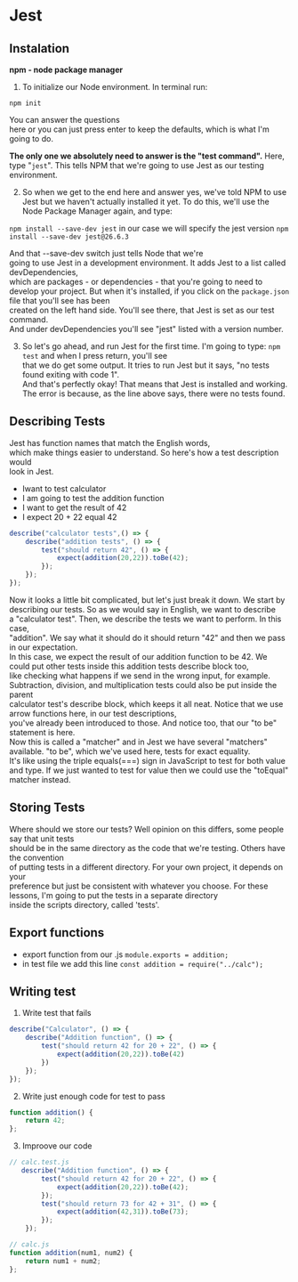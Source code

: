 # Jest

## Instalation

**npm - node package manager**

1. To  initialize our Node environment. In terminal run:

`npm init`

You can answer the questions  
here or you can just press enter to keep  the defaults, which is what I'm going to do.  

**The only one we absolutely need  to answer is the "test command".**
Here, type "`jest`". This tells NPM that we're  going to use Jest as our testing environment.

2. So when we get to the end here and answer yes, we've told NPM to use Jest but we haven't actually installed it yet.
To do this, we'll use the Node  Package Manager again, and
type: 

`npm install --save-dev jest` in our case we will specify the jest version `npm install --save-dev jest@26.6.3`

And that --save-dev switch just tells Node that we're  
going to use Jest in a development environment.  It adds Jest to a list called devDependencies,  
which are packages - or dependencies - that  you're going to need to develop your project.
But when it's installed, if you click on the  `package.json` file that you'll see has been  
created on the left hand side. You'll see  there, that Jest is set as our test command.  
And under devDependencies you'll see "jest" listed  with a version number. 

3. So let's go ahead, and run Jest for the first time. 
I'm going to type: `npm test` and when I press return, you'll see  
that we do get some output. It tries to run Jest  but it says, "no tests found exiting with code 1".  
And that's perfectly okay! That means  that Jest is installed and working.
The error is because, as the line  above says, there were no tests found.

## Describing Tests

Jest has function  names that match the English words,  
which make things easier to understand. So here's how a test description would  
look in Jest. 

- Iwant to test calculator
- I am going to test the addition function
- I want to get the result of 42
- I expect 20 + 22 equal 42

``` JavaScript
describe("calculator tests",() => {
    describe("addition tests", () => {
        test("should return 42", () => {
            expect(addition(20,22)).toBe(42);
        });
    });
});
```

Now it looks a little bit  complicated, but let's just break it down.
We start by describing our tests. So as we  would say in English, we want to describe  
a "calculator test". Then, we describe the  tests we want to perform. In this case,  
"addition". We say what it should do it should  return "42" and then we pass in our expectation.  
In this case, we expect the result  of our addition function to be 42. 
We could put other tests inside this  addition tests describe block too,  
like checking what happens if we  send in the wrong input, for example. 
Subtraction, division, and multiplication  tests could also be put inside the parent  
calculator test's describe  block, which keeps it all neat.
Notice that we use arrow functions  here, in our test descriptions,  
you've already been introduced to those. And  notice too, that our "to be" statement is here.  
Now this is called a "matcher" and in  Jest we have several "matchers" available.
"to be", which we've used  here, tests for exact equality.  
It's like using the triple equals(===)  sign in JavaScript to test for both value and type.
If we just wanted to test for value  then we could use the "toEqual" matcher instead.

## Storing Tests

Where should we store our tests? Well opinion  on this differs, some people say that unit tests  
should be in the same directory as the code  that we're testing. Others have the convention  
of putting tests in a different directory. For your own project, it depends on your  
preference but just be consistent  with whatever you choose.
For these lessons, I'm going to put  the tests in a separate directory  
inside the scripts directory, called 'tests'.

## Export functions

- export function from our .js `module.exports = addition;`
- in test file we add this line `const addition = require("../calc");`

## Writing test

1. Write test that fails
```javascript
describe("Calculator", () => {
    describe("Addition function", () => {
        test("should return 42 for 20 + 22", () => {
            expect(addition(20,22)).toBe(42)
        })
    });
});
```
2. Write just enough code for test to pass
```javascript
function addition() {
    return 42;
};
```
3. Improove our code

```javascript
// calc.test.js
   describe("Addition function", () => {
        test("should return 42 for 20 + 22", () => {
            expect(addition(20,22)).toBe(42);
        });
        test("should return 73 for 42 + 31", () => {
            expect(addition(42,31)).toBe(73);
        });
    });

// calc.js
function addition(num1, num2) {
    return num1 + num2;
};

```
